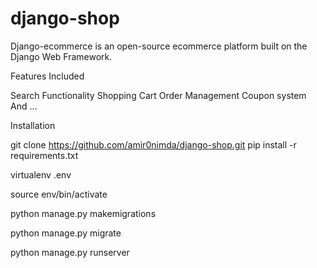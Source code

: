 # django-shop

Django-ecommerce is an open-source ecommerce platform built on the Django Web Framework.

Features Included

Search Functionality
Shopping Cart
Order Management
Coupon system
And ...

Installation

git clone https://github.com/amir0nimda/django-shop.git
pip install -r requirements.txt

virtualenv .env

source env/bin/activate

python manage.py makemigrations

python manage.py migrate

python manage.py runserver  

